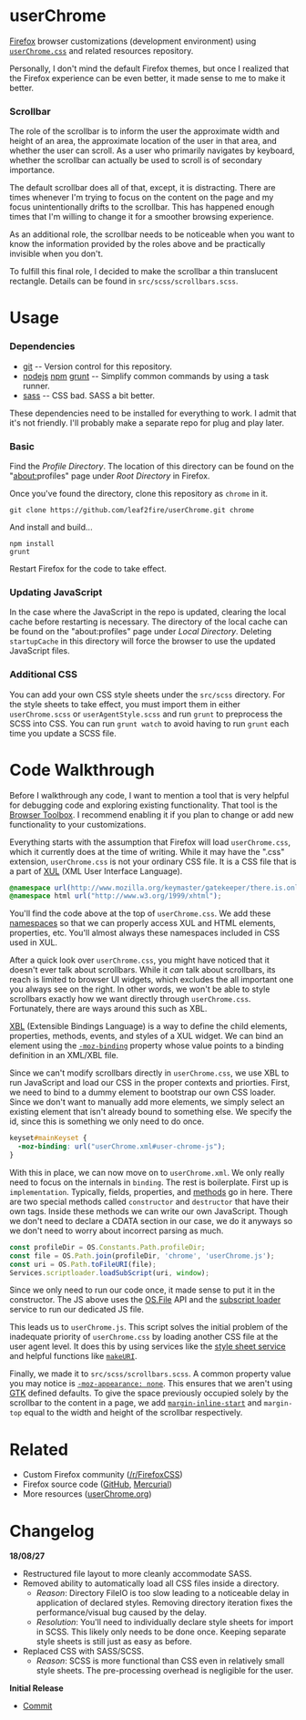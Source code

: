 # userChrome

[Firefox][ff] browser customizations (development environment) using
[`userChrome.css`][uccss] and related resources repository.

Personally, I don't mind the default Firefox themes, but once I realized that
the Firefox experience can be even better, it made sense to me to make it
better.

### Scrollbar

The role of the scrollbar is to inform the user the approximate width and height
of an area, the approximate location of the user in that area, and whether the
user can scroll. As a user who primarily navigates by keyboard, whether the
scrollbar can actually be used to scroll is of secondary importance.

The default scrollbar does all of that, except, it is distracting. There are
times whenever I'm trying to focus on the content on the page and my focus
unintentionally drifts to the scrollbar. This has happened enough times that I'm
willing to change it for a smoother browsing experience.

As an additional role, the scrollbar needs to be noticeable when you want to
know the information provided by the roles above and be practically invisible
when you don't.

To fulfill this final role, I decided to make the scrollbar a thin translucent
rectangle. Details can be found in `src/scss/scrollbars.scss`.

# Usage

### Dependencies

* [git](https://git-scm.com/) -- Version control for this repository.
* [nodejs](https://nodejs.org/) [npm](https://www.npmjs.com/)
  [grunt](https://gruntjs.com/) -- Simplify common commands by using a task
  runner.
* [sass](https://sass-lang.com/) -- CSS bad. SASS a bit better.

These dependencies need to be installed for everything to work. I admit that
it's not friendly. I'll probably make a separate repo for plug and play later.

### Basic

Find the *Profile Directory*. The location of this directory can be found on the
"[about:][about]profiles" page under *Root Directory* in Firefox.

Once you've found the directory, clone this repository as `chrome` in it.

```
git clone https://github.com/leaf2fire/userChrome.git chrome
```

And install and build...

```
npm install
grunt
```

Restart Firefox for the code to take effect.

### Updating JavaScript

In the case where the JavaScript in the repo is updated, clearing the local
cache before restarting is necessary. The directory of the local cache can be
found on the "about:profiles" page under *Local Directory*. Deleting
`startupCache` in this directory will force the browser to use the updated
JavaScript files.

### Additional CSS

You can add your own CSS style sheets under the `src/scss` directory. For the
style sheets to take effect, you must import them in either `userChrome.scss` or
`userAgentStyle.scss` and run `grunt` to preprocess the SCSS into CSS. You can
run `grunt watch` to avoid having to run `grunt` each time you update a SCSS
file.

# Code Walkthrough

Before I walkthrough any code, I want to mention a tool that is very helpful for
debugging code and exploring existing functionality. That tool is the [Browser
Toolbox][toolbox]. I recommend enabling it if you plan to change or add new
functionality to your customizations.

Everything starts with the assumption that Firefox will load `userChrome.css`,
which it currently does at the time of writing. While it may have the ".css"
extension, `userChrome.css` is not your ordinary CSS file. It is a CSS file that
is a part of [XUL][xul] (XML User Interface Language).

```CSS
@namespace url(http://www.mozilla.org/keymaster/gatekeeper/there.is.only.xul);
@namespace html url("http://www.w3.org/1999/xhtml");
```

You'll find the code above at the top of `userChrome.css`. We add these
[namespaces][namespc] so that we can properly access XUL and HTML elements,
properties, etc. You'll almost always these namespaces included in CSS used in
XUL.

After a quick look over `userChrome.css`, you might have noticed that it doesn't
ever talk about scrollbars. While it *can* talk about scrollbars, its reach is
limited to browser UI widgets, which excludes the all important one you always
see on the right. In other words, we won't be able to style scrollbars exactly
how we want directly through `userChrome.css`. Fortunately, there are ways
around this such as XBL.

[XBL][xbl] (Extensible Bindings Language) is a way to define the child elements,
properties, methods, events, and styles of a XUL widget. We can bind an element
using the [`-moz-binding`][mozbind] property whose value points to a binding
definition in an XML/XBL file.

Since we can't modify scrollbars directly in `userChrome.css`, we use XBL to run
JavaScript and load our CSS in the proper contexts and priorties. First, we need
to bind to a dummy element to bootstrap our own CSS loader. Since we don't want
to manually add more elements, we simply select an existing element that isn't
already bound to something else. We specify the id, since this is something we
only need to do once.

```CSS
keyset#mainKeyset {
  -moz-binding: url("userChrome.xml#user-chrome-js");
}
```

With this in place, we can now move on to `userChrome.xml`. We only really need
to focus on the internals in `binding`. The rest is boilerplate. First up is
`implementation`. Typically, fields, properties, and [methods][methods] go in
here. There are two special methods called `constructor` and `destructor` that
have their own tags. Inside these methods we can write our own
JavaScript. Though we don't need to declare a CDATA section in our case, we do
it anyways so we don't need to worry about incorrect parsing as much.

```JavaScript
const profileDir = OS.Constants.Path.profileDir;
const file = OS.Path.join(profileDir, 'chrome', 'userChrome.js');
const uri = OS.Path.toFileURI(file);
Services.scriptloader.loadSubScript(uri, window);
```

Since we only need to run our code once, it made sense to put it in the
constructor. The JS above uses the [OS.File][osfile] API and the [subscript
loader][jsloader] service to run our dedicated JS file.

This leads us to `userChrome.js`. This script solves the initial problem of the
inadequate priority of `userChrome.css` by loading another CSS file at the user
agent level. It does this by using services like the [style sheet service][sss]
and helpful functions like [`makeURI`][makeuri].

Finally, we made it to `src/scss/scrollbars.scss`. A common property value you
may notice is [`-moz-appearance: none`][mozapp]. This ensures that we aren't
using [GTK][gtk] defined defaults. To give the space previously occupied solely
by the scrollbar to the content in a page, we add
[`margin-inline-start`][margin] and `margin-top` equal to the width and height
of the scrollbar respectively.

# Related

* Custom Firefox community ([/r/FirefoxCSS][ffcss])
* Firefox source code ([GitHub][ffgit], [Mercurial][ffhg])
* More resources ([userChrome.org][ucorg])

# Changelog

**18/08/27**

* Restructured file layout to more cleanly accommodate SASS.
* Removed ability to automatically load all CSS files inside a directory.
  * *Reason*: Directory FileIO is too slow leading to a noticeable delay in
    application of declared styles. Removing directory iteration fixes the
    performance/visual bug caused by the delay.
  * *Resolution*: You'll need to individually declare style sheets for import in
    SCSS. This likely only needs to be done once. Keeping separate style sheets
    is still just as easy as before.
* Replaced CSS with SASS/SCSS.
  * *Reason*: SCSS is more functional than CSS even in relatively small style
    sheets. The pre-processing overhead is negligible for the user.

**Initial Release**

* [Commit][commit1]

[ff]: https://www.mozilla.org/firefox/
[uccss]: http://kb.mozillazine.org/index.php?title=UserChrome.css
[about]: https://developer.mozilla.org/en-US/docs/Mozilla/Firefox/The_about_protocol
[ffcss]: https://www.reddit.com/r/FirefoxCSS/
[mozbind]: https://developer.mozilla.org/en-US/docs/Web/CSS/-moz-binding
[xbl]: https://developer.mozilla.org/en-US/docs/Mozilla/Tech/XBL
[ffgit]: https://github.com/mozilla/gecko-dev
[ffhg]: https://hg.mozilla.org/
[toolbox]: https://developer.mozilla.org/en-US/docs/Tools/Browser_Toolbox
[xul]: https://developer.mozilla.org/en-US/docs/Mozilla/Tech/XUL/Tutorial/Introduction
[namespc]: https://developer.mozilla.org/en-US/docs/Web/CSS/@namespace
[methods]: https://developer.mozilla.org/en-US/docs/Mozilla/Tech/XUL/Tutorial/Adding_Methods_to_XBL-defined_Elements
[osfile]: https://developer.mozilla.org/en-US/docs/Mozilla/JavaScript_code_modules/OSFile.jsm
[jsloader]: https://developer.mozilla.org/en-US/docs/Mozilla/Tech/XPCOM/Reference/Interface/mozIJSSubScriptLoader
[sss]: https://developer.mozilla.org/en-US/docs/Mozilla/Tech/XPCOM/Reference/Interface/nsIStyleSheetService
[makeuri]: https://developer.mozilla.org/en-US/docs/Mozilla/Tech/XPCOM/Reference/Interface/nsIURI
[mozapp]: https://developer.mozilla.org/en-US/docs/Web/CSS/-moz-appearance
[gtk]: https://wiki.archlinux.org/index.php/GTK+
[margin]: https://developer.mozilla.org/en-US/docs/Web/CSS/margin-inline-start
[commit1]: https://github.com/leaf2fire/userChrome/tree/8d069507bbabf1af1528b00ba0ede72a895a3c1d
[ucorg]: https://www.userchrome.org/
